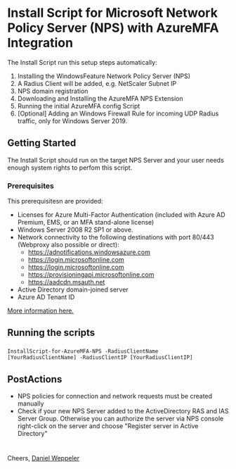 # Install Script for Microsoft Network Policy Server (NPS) with AzureMFA Integration

The Install Script run this setup steps automatically: 

1. Installing the WindowsFeature Network Policy Server (NPS)
2. A Radius Client will be added, e.g. NetScaler Subnet IP
3. NPS domain registration
4. Downloading and Installing the AzureMFA NPS Extension
5. Running the initial AzureMFA config Script
6. [Optional] Adding an Windows Firewall Rule for incoming UDP Radius traffic, only for Windows Server 2019.

## Getting Started

The Install Script should run on the target NPS Server and your user needs enough system rights to perfom this script.

### Prerequisites

This prerequisitesn are provided:

- Licenses for Azure Multi-Factor Authentication (included with Azure AD Premium, EMS, or an MFA stand-alone license)
- Windows Server 2008 R2 SP1 or above.
- Network connectivity to the following destinations with port 80/443 (Webproxy also possible or direct):
	- https://adnotifications.windowsazure.com
	- https://login.microsoftonline.com
	- https://login.microsoftonline.com
	- https://provisioningapi.microsoftonline.com
	- https://aadcdn.msauth.net
- Active Directory domain-joined server
- Azure AD Tenant ID

[More information here.](https://docs.microsoft.com/de-de/azure/active-directory/authentication/howto-mfa-nps-extension)

## Running the scripts

### 

```
InstallScript-for-AzureMFA-NPS -RadiusClientName [YourRadiusClientName] -RadiusClientIP [YourRadiusClientIP]
```

## PostActions

- NPS policies for connection and network requests must be created manually
- Check if your new NPS Server added to the ActiveDirectory RAS and IAS Server Group. Otherwise you can authorize the server via NPS console right-click on the server and choose "Register server in Active Directory"

# 

Cheers,
[Daniel Weppeler](https://twitter.com/_danielwep/)